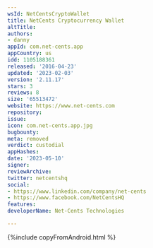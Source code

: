 ```yaml
---
wsId: NetCentsCryptoWallet
title: NetCents Cryptocurrency Wallet
altTitle: 
authors:
- danny
appId: com.net-cents.app
appCountry: us
idd: 1105188361
released: '2016-04-23'
updated: '2023-02-03'
version: '2.11.17'
stars: 3
reviews: 8
size: '65513472'
website: https://www.net-cents.com
repository: 
issue: 
icon: com.net-cents.app.jpg
bugbounty: 
meta: removed
verdict: custodial
appHashes: 
date: '2023-05-10'
signer: 
reviewArchive: 
twitter: netcentshq
social:
- https://www.linkedin.com/company/net-cents
- https://www.facebook.com/NetCentsHQ
features: 
developerName: Net-Cents Technologies

---
```


{%include copyFromAndroid.html %}
